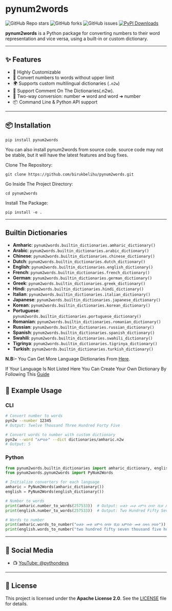 # pynum2words

![GitHub Repo stars](https://img.shields.io/github/stars/BirukBelihu/pynum2words)
![GitHub forks](https://img.shields.io/github/forks/BirukBelihu/pynum2words)
![GitHub issues](https://img.shields.io/github/issues/BirukBelihu/pynum2words)
[![PyPI Downloads](https://static.pepy.tech/badge/pynum2words)](https://pepy.tech/projects/pynum2words)

**pynum2words** is a Python package for converting numbers to their word representation and vice versa, using a built-in or custom dictionary.

---

## ✨ Features

- 🔧 Highly Customizable
- 🔢 Convert numbers to words without upper limit
- 🌍 Supports custom multilingual dictionaries (`.n2w`)
- 🚀 Support Comment On The Dictionaries(.n2w). 
- 🔁 Two-way conversion: number ➜ word and word ➜ number  
- 📦 Command Line & Python API support

---

## 📦 Installation

```
pip install pynum2words
```

You can also install pynum2words from source code. source code may not be stable, but it will have the latest features and bug fixes.

Clone The Repository:

```
git clone https://github.com/birukbelihu/pynum2words.git
```

Go Inside The Project Directory:

```
cd pynum2words
```

Install The Package:

```
pip install -e .
```

---

## Builtin Dictionaries

- **Amharic**: `pynum2words.builtin_dictionaries.amharic_dictionary()`
- **Arabic**: `pynum2words.builtin_dictionaries.arabic_dictionary()`
- **Chinese**: `pynum2words.builtin_dictionaries.chinese_dictionary()`
- **Dutch**: `pynum2words.builtin_dictionaries.dutch_dictionary()`
- **English**: `pynum2words.builtin_dictionaries.english_dictionary()`
- **French**: `pynum2words.builtin_dictionaries.french_dictionary()`
- **German**: `pynum2words.builtin_dictionaries.german_dictionary()`
- **Greek**: `pynum2words.builtin_dictionaries.greek_dictionary()`
- **Hindi**: `pynum2words.builtin_dictionaries.hindi_dictionary()`
- **Italian**: `pynum2words.builtin_dictionaries.italian_dictionary()`
- **Japanese**: `pynum2words.builtin_dictionaries.japanese_dictionary()`
- **Korean**: `pynum2words.builtin_dictionaries.korean_dictionary()`
- **Portuguese**: `pynum2words.builtin_dictionaries.portuguese_dictionary()`
- **Romanian**: `pynum2words.builtin_dictionaries.romanian_dictionary()`
- **Russian**: `pynum2words.builtin_dictionaries.russian_dictionary()`
- **Spanish**: `pynum2words.builtin_dictionaries.spanish_dictionary()`
- **Swahili**: `pynum2words.builtin_dictionaries.swahili_dictionary()`
- **Tigrinya**: `pynum2words.builtin_dictionaries.tigrinya_dictionary()`
- **Turkish**: `pynum2words.builtin_dictionaries.turkish_dictionary()`

**N.B:-** You Can Get More Language Dictionaries From [Here](https://github.com/birukbelihu/pynum2words-language-packs).

If Your Language Is Not Listed Here You Can Create Your Own Dictionary By Following This [Guide](https://github.com/birukbelihu/pynum2words-language-packs?tab=readme-ov-file#how-to-create-a-language-dictionary)

## 🧠 Example Usage

### CLI

```bash
# Convert number to words
pyn2w --number 12345
# Output: Twelve Thousand Three Hundred Forty Five

# Convert words to number with custom dictionary
pyn2w --word "አምስት" --dict dictionaries/amharic.n2w
# Output: 5
```

### Python

```python
from pynum2words.builtin_dictionaries import amharic_dictionary, english_dictionary
from pynum2words.pynum2words import PyNum2Words

# Initialize converters for each language
amharic = PyNum2Words(amharic_dictionary())
english = PyNum2Words(english_dictionary())

# Number to words
print(amharic.number_to_words(257533))  # Output: ሁለት መቶ ሀምሳ ሰባት ሺህ አምስት መቶ ሰላሳ ሶስት
print(english.number_to_words(257533))  # Output: Two Hundred Fifty Seven Thousand Five Hundred Thirty Three

# Words to number
print(amharic.words_to_number("ሁለት መቶ ሀምሳ ሰባት ሺህ አምስት መቶ ሰላሳ ሶስት"))  # Output: 257533
print(english.words_to_number("two hundred fifty seven thousand five hundred thirty three"))  # Output: 257533

```

---

## 📢 Social Media

- 📺 [YouTube: @pythondevs](https://youtube.com/@pythondevs?si=_CZxaEBwDkQEj4je)

---

## 📄 License

This project is licensed under the **Apache License 2.0**. See the [LICENSE](LICENSE) file for details.